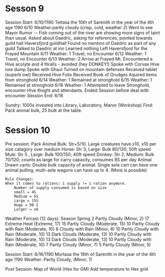 # Sesson 9

Session Start: 6/10/1190
    Teltasa the 10th of Sarenith in the year of the 4th age 1190
6/10
    Weather:partly cloudy (crisp, cold, weather 2)
    Went to see Mayor
        Rumor -- Fish coming out of the river are showing more signs of taint than usual.
        Asked about Daedric, asking for references, pointed towards guild hall
    Haversfjord guildhall
        Found no mention of Daedric as part of any guild
    Talked to Daedric at inn
        Learned nothing
    Left Haversfjord for the Frayed Mountain
6/11
Weather: 1
    Travel, no Encounter
6/12
Weather: 1
    Travel, no Encounter
6/13
Weather: 2
    Arrive at Frayed Mt.
    Encountered a Hive acolyte and 4 thralls - avoided (hey DONKEY!)
    Spoke with Corvax
        Hive lore dump
    Spoke with Ghaul
        Turned on mountain defenses
        Received tablet (superb owl)
        Received Hive Folio
        Received Book of Grudges
        Aquired items from stronghold
6/14
Weather: 1
    Remained at stronghold
6/15
Weather: 1
    Remained at stronghold
6/16
Weather: 1
    Attempted to leave Stronghold, encounter Hive Knight and attendants.
    Ended Session before deal with encounter
Session End: 6/16

Sundry:
1000s invested into Library, Laboratory, Manor (Workshop)
Find: Pack animal bulk, 25 bulk at the table.

# Session 10

Pre session:
    Pack Animal Bulk: Str+5/10. Large creatures have x10, x10 per size catagory over medium
    Horse: Str 3, Large: Bulk 80/130; 50ft speed
    Mule: Str 5 , Large: Bulk 100/150; 40ft speed
    Donkey: Str 2, Medium: Bulk 70/120; counts as large for carry capacity, consumes 8S per day
    Animal Drawn carts: Double bulk capacity of animal. Single axle cart can have one animal pulling, multi-axle wagons can have up to 4. (More is possible)

    Rule Changes:
    When it comes to rations: 1 supply != 1 ration anymore.
        Number of supply consumed is based on size
        small = 4S
        Medium = 5S
        Large = 15S
        Huge = 90 S
        Larger = x6

Weather Forcast (12 days): Season Spring
2 Partly Cloudy (Minor, 2)
17 Extreme Heat (Extreme, 17)
15 Partly Cloudy (Moderate, 15)
10 Partly Cloudy with Rain (Moderate, 10)
8 Cloudy with Rain (Minor, 8)
10 Partly Cloudy with Rain (Moderate, 10)
13 Dark Clouds (Moderate, 13)
10 Partly Cloudy with Rain (Moderate, 10)
13 Dark Clouds (Moderate, 13)
10 Partly Cloudy with Rain (Moderate, 10)
7 Partly Cloudy (Minor, 7)
5 Partly Cloudy (Minor, 5)


Session Start: 6/16/1190
    Mortasa the 16th of Sarenith in the year of the 4th age 1190
    Weather: Partly Cloudy, (Minor, 1)


Post Session:
    Map of World (Hex for GM)
    Add temperature to Hex grid
    